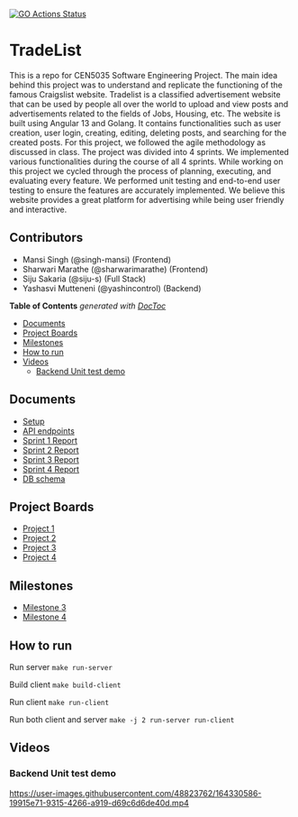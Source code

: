 [![GO Actions Status](https://github.com/siju-s/TradeList/workflows/Go/badge.svg)](https://github.com/siju-s/TradeList/actions)
# TradeList
This is a repo for CEN5035 Software Engineering Project. The main idea behind this project was to understand and replicate the functioning of the famous Craigslist website. Tradelist is a classified advertisement website that can be used by people all over the world to upload and view posts and advertisements related to the fields of Jobs, Housing, etc. The website is built using Angular 13 and Golang. It contains functionalities such as user creation, user login, creating, editing, deleting posts, and searching for the created posts. For this project, we followed the agile methodology as discussed in class. The project was divided into 4 sprints. We implemented various functionalities during the course of all 4 sprints. While working on this project we cycled through the process of planning, executing, and evaluating every feature. We performed unit testing and end-to-end user testing to ensure the features are accurately implemented. We believe this website provides a great platform for advertising while being user friendly and interactive.

## Contributors
* Mansi Singh (@singh-mansi) (Frontend)
* Sharwari Marathe (@sharwarimarathe) (Frontend)
* Siju Sakaria (@siju-s) (Full Stack)
* Yashasvi Mutteneni (@yashincontrol) (Backend)


<!-- START doctoc generated TOC please keep comment here to allow auto update -->
<!-- DON'T EDIT THIS SECTION, INSTEAD RE-RUN doctoc TO UPDATE -->
**Table of Contents**  *generated with [DocToc](https://github.com/thlorenz/doctoc)*

- [Documents](#documents)
- [Project Boards](#project-boards)
- [Milestones](#milestones)
- [How to run](#how-to-run)
- [Videos](#videos)
  - [Backend Unit test demo](#backend-unit-test-demo)

<!-- END doctoc generated TOC please keep comment here to allow auto update -->

## Documents

* [Setup](Docs/SETUP.md)  
* [API endpoints](Docs/API.md)
* [Sprint 1 Report](Demos/Sprint1/Sprint1.md)
* [Sprint 2 Report](Demos/Sprint2/Sprint2.md)
* [Sprint 3 Report](Demos/Sprint3/Sprint3.md)
* [Sprint 4 Report](Demos/Sprint4/Sprint4.md)
* [DB schema](Demos/Sprint1/DB_schema.png)

## Project Boards

* [Project 1](https://github.com/siju-s/TradeList/projects/1)
* [Project 2](https://github.com/siju-s/TradeList/projects/2)
* [Project 3](https://github.com/siju-s/TradeList/projects/3)
* [Project 4](https://github.com/siju-s/TradeList/projects/4)

## Milestones

* [Milestone 3](https://github.com/siju-s/TradeList/milestone/3)
* [Milestone 4](https://github.com/siju-s/TradeList/milestone/4)

## How to run

Run server `make run-server`

Build client `make build-client`

Run client `make run-client`

Run both client and server `make -j 2 run-server run-client`


## Videos

### Backend Unit test demo
https://user-images.githubusercontent.com/48823762/164330586-19915e71-9315-4266-a919-d69c6d6de40d.mp4




